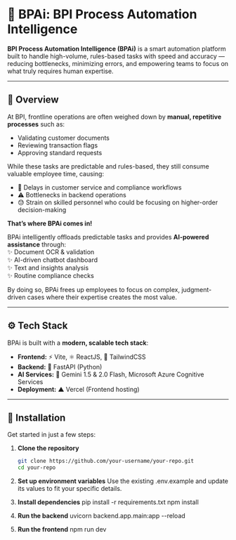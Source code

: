 # 🚀 BPAi: BPI Process Automation Intelligence

**BPI Process Automation Intelligence (BPAi)** is a smart automation platform built to handle high-volume, rules-based tasks with speed and accuracy — reducing bottlenecks, minimizing errors, and empowering teams to focus on what truly requires human expertise.

---

## 📖 Overview

At BPI, frontline operations are often weighed down by **manual, repetitive processes** such as:  
- Validating customer documents  
- Reviewing transaction flags  
- Approving standard requests  

While these tasks are predictable and rules-based, they still consume valuable employee time, causing:  
- 🚧 Delays in customer service and compliance workflows  
- ⚠️ Bottlenecks in backend operations  
- 😓 Strain on skilled personnel who could be focusing on higher-order decision-making  

**That’s where BPAi comes in!**  

BPAi intelligently offloads predictable tasks and provides **AI-powered assistance** through:  
✨ Document OCR & validation  
✨ AI-driven chatbot dashboard  
✨ Text and insights analysis  
✨ Routine compliance checks  

By doing so, BPAi frees up employees to focus on complex, judgment-driven cases where their expertise creates the most value.

---

## ⚙️ Tech Stack

BPAi is built with a **modern, scalable tech stack**:

- **Frontend:** ⚡ Vite, ⚛️ ReactJS, 🎨 TailwindCSS  
- **Backend:** 🚀 FastAPI (Python)  
- **AI Services:** 🤖 Gemini 1.5 & 2.0 Flash, Microsoft Azure Cognitive Services  
- **Deployment:** ▲ Vercel (Frontend hosting)

---

## 🔧 Installation

Get started in just a few steps:

1. **Clone the repository**
   ```bash
   git clone https://github.com/your-username/your-repo.git
   cd your-repo

2. **Set up environment variables**
    Use the existing .env.example and update its values to fit your specific details.

3. **Install dependencies**
    pip install -r requirements.txt
    npm install

4. **Run the backend**
    uvicorn backend.app.main:app --reload

5. **Run the frontend**
    npm run dev

